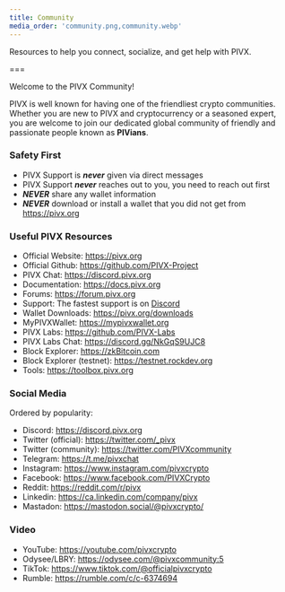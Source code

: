 ```yaml
---
title: Community
media_order: 'community.png,community.webp'
---
```


Resources to help you connect, socialize, and get help with PIVX.

===

Welcome to the PIVX Community!  

PIVX is well known for having one of the friendliest crypto communities.  Whether you are new to PIVX and cryptocurrency or a seasoned expert, you are welcome to join our dedicated global community of friendly and passionate people known as **PIVians**. 

### Safety First
* PIVX Support is **_never_** given via direct messages
* PIVX Support **_never_** reaches out to you, you need to reach out first
* **_NEVER_** share any wallet information
* **_NEVER_** download or install a wallet that you did not get from https://pivx.org

### Useful PIVX Resources
* Official Website: https://pivx.org
* Official Github: https://github.com/PIVX-Project
* PIVX Chat: https://discord.pivx.org
* Documentation: https://docs.pivx.org
* Forums: https://forum.pivx.org
* Support: The fastest support is on [Discord](https://discord.pivx.org)
* Wallet Downloads: https://pivx.org/downloads
* MyPIVXWallet: https://mypivxwallet.org
* PIVX Labs: https://github.com/PIVX-Labs
* PIVX Labs Chat: https://discord.gg/NkGqS9UJC8
* Block Explorer: https://zkBitcoin.com
* Block Explorer (testnet): https://testnet.rockdev.org
* Tools: https://toolbox.pivx.org

### Social Media
Ordered by popularity:
* Discord: https://discord.pivx.org 
* Twitter (official): https://twitter.com/_pivx
* Twitter (community): https://twitter.com/PIVXcommunity
* Telegram: https://t.me/pivxchat
* Instagram: https://www.instagram.com/pivxcrypto
* Facebook: https://www.facebook.com/PIVXCrypto
* Reddit: https://reddit.com/r/pivx
* Linkedin: https://ca.linkedin.com/company/pivx
* Mastadon: https://mastodon.social/@pivxcrypto/

### Video
* YouTube: https://youtube.com/pivxcrypto 
* Odysee/LBRY: https://odysee.com/@pivxcommunity:5
* TikTok: https://www.tiktok.com/@officialpivxcrypto
* Rumble: https://rumble.com/c/c-6374694
